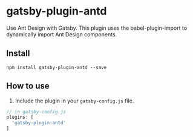 # gatsby-plugin-antd
Use Ant Design with Gatsby. This plugin uses the babel-plugin-import to dynamically import Ant Design components.

## Install
`npm install gatsby-plugin-antd --save`

## How to use
1. Include the plugin in your `gatsby-config.js` file.

```javascript
// in gatsby-config.js
plugins: [
  'gatsby-plugin-antd'
]
```
